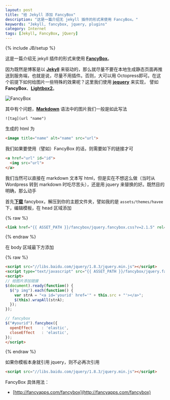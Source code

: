 ```yaml
---
layout: post
title: "给 Jekyll 添加 FancyBox"
description: "这是一篇介绍无 jekyll 插件的形式来使用 FancyBox。"
keywords: "Jekyll, fancybox, jquery, plugins"
category: Internet 
tags: [Jekyll, FancyBox, jQuery]
---
```

{% include JB/setup %}

这是一篇介绍无 jekyll 插件的形式来使用 [**FancyBox**][3]。

因为既然是博客是以 [**Jekyll**][1] 来驱动的，那么就尽量不要在本地生成静态页面再推送到服务端，也就是说，尽量不用插件。否则，大可以用 Octopress即可。在这个前提下如何给图片一些特殊的效果呢？这里我们使用 [**jequery**][2] 来实现， 譬如 **FancyBox**、[**Lightbox2**][4]。

![FancyBox](/assets/images/2013/10/fancybox.png "FancyBox")

<!-- more -->
其中有个问题，[**Markdown**][5] 语法中的图片我们一般是如此写法

```
![tag](url "name")
```

生成的 html 为

```html
<image title="name" alt="name" src="url">
```

我们如果要使用（譬如）FancyBox 的话，则需要如下的链接才可

```html
<a href="url" id="id">
  <img src="url">
</a>
```

我们当然可以直接在 markdown 文本写 html，但是实在不想这么做（当时从 Wordpress 转到 markdown 时吃尽苦头），还是用 jquery 来替换的好。既然目的明确，那么动手

首先[**下载**][6] fancybox，解压到你的主题文件夹，譬如我的是 `assets/themes/havee` 下，编辑模板，在 head 区域添加

{% raw %}
```html
<link href="{{ ASSET_PATH }}/fancybox/jquery.fancybox.css?v=2.1.5" rel="stylesheet" media="all" />
```
{% endraw %}

在 body 区域最下方添加

{% raw %}
```html
<script src="//libs.baidu.com/jquery/1.8.3/jquery.min.js"></script>
<script type="text/javascript" src="{{ ASSET_PATH }}/fancybox/jquery.fancybox.pack.js?v=2.1.5"></script>
<script>
// 给图片添加链接
$(document).ready(function() {
  $("p img").each(function() {
    var strA = "<a id='yourid' href='" + this.src + "'></a>";
    $(this).wrapAll(strA);
  });
});

// fancybox
$("#yourid").fancybox({
  openEffect	: 'elastic',
  closeEffect	: 'elastic',
});
</script>
```
{% endraw %}

如果你模板本身就引用 jquery，则不必再次引用

```html
<script src="//libs.baidu.com/jquery/1.8.3/jquery.min.js"></script>
```

FancyBox 具体用法：

- [http://fancyapps.com/fancybox](http://fancyapps.com/fancybox)

[1]: http://jekyllrb.com/
[2]: http://jquery.com/
[3]: http://fancybox.net/
[4]: http://lokeshdhakar.com/projects/lightbox2/
[5]: /internet/2013-07/markdown-syntax.html#img
[6]: https://github.com/fancyapps/fancyBox/zipball/v2.1.5
